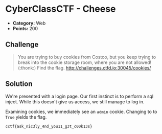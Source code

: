 # CyberClassCTF - Cheese

* **Category:** Web
* **Points:** 200

## Challenge

> You are trying to buy cookies from Costco, but you keep trying to break into the cookie storage room, where you are not allowed! (:thonk:) Find the flag. http://challenges.ctfd.io:30045/cookies/

## Solution

We're presented with a login page. Our first instinct is to perform a sql inject. While this doesn't give us access, we still manage to log in.

Examining cookies, we immediately see an `admin` cookie. Changing to to `True` yields the flag.


```
cctf{ask_nic3ly_4nd_you11_g3t_c00k13s}
```